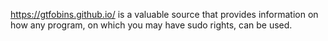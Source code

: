 https://gtfobins.github.io/ is a valuable source that provides information on how any program, on which you may have sudo rights, can be used.
